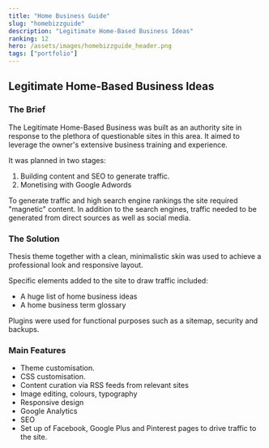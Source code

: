 ```yaml
---
title: "Home Business Guide"
slug: "homebizzguide"
description: "Legitimate Home-Based Business Ideas"
ranking: 12
hero: /assets/images/homebizzguide_header.png
tags: ["portfolio"]
---
```


## Legitimate Home-Based Business Ideas

### The Brief

The Legitimate Home-Based Business was built as an authority site in response to the plethora of questionable sites in this area. It aimed to leverage the owner's extensive business training and experience.

It was planned in two stages:

1. Building content and SEO to generate traffic.
2. Monetising with Google Adwords

To generate traffic and high search engine rankings the site required "magnetic" content. In addition to the search engines, traffic needed to be generated from direct sources as well as social media.

### The Solution

Thesis theme together with a clean, minimalistic skin was used to achieve a professional look and responsive layout.

Specific elements added to the site to draw traffic included:

- A huge list of home business ideas
- A home business term glossary

Plugins were used for functional purposes such as a sitemap, security and backups.

### Main Features

- Theme customisation.
- CSS customisation.
- Content curation via RSS feeds from relevant sites
- Image editing, colours, typography
- Responsive design
- Google Analytics
- SEO
- Set up of Facebook, Google Plus and Pinterest pages to drive traffic to the site.
